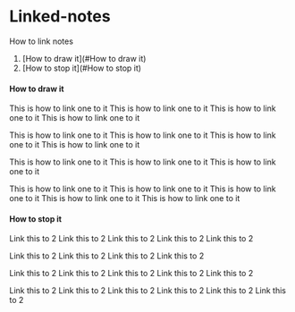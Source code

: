 # Linked-notes
How to link notes

1. [How to draw it](#How to draw it)
2. [How to stop it](#How to stop it)

#### How to draw it
This is how to link one to it
This is how to link one to it
This is how to link one to it
This is how to link one to it

This is how to link one to it
This is how to link one to it
This is how to link one to it
This is how to link one to it

This is how to link one to it
This is how to link one to it
This is how to link one to it

This is how to link one to it
This is how to link one to it
This is how to link one to it
This is how to link one to it
This is how to link one to it


#### How to stop it
Link this to 2
Link this to 2
Link this to 2
Link this to 2
Link this to 2

Link this to 2
Link this to 2
Link this to 2
Link this to 2

Link this to 2
Link this to 2
Link this to 2
Link this to 2
Link this to 2

Link this to 2
Link this to 2
Link this to 2
Link this to 2
Link this to 2
Link this to 2
